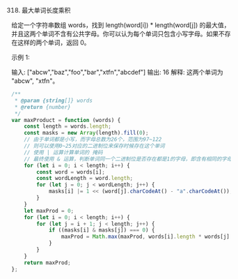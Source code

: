 318. 最大单词长度乘积

给定一个字符串数组 words，找到 length(word[i]) \* length(word[j]) 的最大值，并且这两个单词不含有公共字母。你可以认为每个单词只包含小写字母。如果不存在这样的两个单词，返回 0。

示例 1:

输入: ["abcw","baz","foo","bar","xtfn","abcdef"]
输出: 16
解释: 这两个单词为 "abcw", "xtfn"。

```js
/**
 * @param {string[]} words
 * @return {number}
 */
var maxProduct = function (words) {
    const length = words.length;
    const masks = new Array(length).fill(0);
    // 由于单词都是小写，而字母总数为26个，范围为97~122
    // 则可以使用0~25对应的二进制位来保存时候存在这个单词
    // 使用 | 运算计算单词的 掩码
    // 最终使用 & 运算，判断单词同一个二进制位是否存在都是1的字母，即含有相同的字母
    for (let i = 0; i < length; i++) {
        const word = words[i];
        const wordLength = word.length;
        for (let j = 0; j < wordLength; j++) {
            masks[i] |= 1 << (word[j].charCodeAt() - "a".charCodeAt());
        }
    }
    let maxProd = 0;
    for (let i = 0; i < length; i++) {
        for (let j = i + 1; j < length; j++) {
            if ((masks[i] & masks[j]) === 0) {
                maxProd = Math.max(maxProd, words[i].length * words[j].length);
            }
        }
    }
    return maxProd;
};
```
